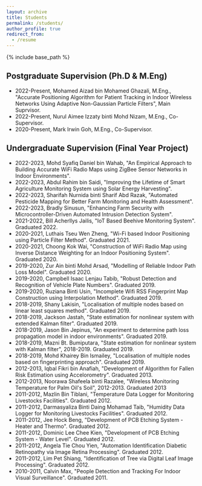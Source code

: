 ```yaml
---
layout: archive
title: Students
permalink: /students/
author_profile: true
redirect_from:
  - /resume
---
```


{% include base_path %}

## Postgraduate Supervision (Ph.D & M.Eng)
* 2022-Present, Mohamed Aizad bin Mohamed Ghazali, M.Eng., "Accurate Positioning Algorithm for Patient Tracking in Indoor Wireless Networks Using Adaptive Non-Gaussian Particle Filters", Main Suprvisor.
* 2022-Present, Nurul Aimee Izzaty binti Mohd Nizam, M.Eng., Co-Supervisor.
* 2020-Present, Mark Irwin Goh, M.Eng., Co-Supervisor.

## Undergraduate Supervision (Final Year Project)
* 2022-2023, Mohd Syafiq Daniel bin Wahab, "An Empirical Approach to Building Accurate WiFi Radio Maps using ZigBee Sensor Networks in Indoor Environments".
* 2022-2023, Abdul Rahim bin Saidi, "Improving the Lifetime of Smart Agriculture Monitoring System using Solar Energy Harvesting".
* 2022-2023, Sharifah Nurnida binti Sharif Abd Razak, "Automated Pesticide Mapping for Better Farm Monitoring and Health Assessment".
* 2022-2023, Bradly Sinusun, "Enhancing Farm Security with Microcontroller-Driven Automated Intrusion Detection System".
* 2021-2022, Bill Acherllys Jailis, "IoT Based Beehive Monitoring System". Graduated 2022.
* 2020-2021, Luthais Tseu Wen Zheng, "Wi-Fi based Indoor Positioning using Particle Filter Method". Graduated 2021.
* 2020-2021, Choong Kok Wai, "Construction of WiFi Radio Map using Inverse Distance Weighting for an Indoor Positioning System". Graduated 2020.
* 2019-2020, Zur Ain binti Mohd Arsad, "Modelling of Reliable Indoor Path Loss Model". Graduated 2020.
* 2019-2020, Campbell Isaac Lenjau Tabib, "Robust Detection and Recognition of Vehicle Plate Numbers". Graduated 2019.
* 2019-2020, Ruziana Binti Usin, "Incomplete Wifi RSS Fingerprint Map Construction using Interpolation Method". Graduated 2019.
* 2018-2019, Shany Lakisin, "Localisation of multiple nodes based on linear least squares method". Graduated 2019.
* 2018-2019, Jackson Jastah, "State estimation for nonlinear system with extended Kalman filter". Graduated 2019.
* 2018-2019, Jason Bin Jepinus, "An experiment to determine path loss propagation model in indoor environments". Graduated 2019.
* 2018-2019, Mazni Bt. Bumiputara, "State estimation for nonlinear system with Kalman filter", 2018-2019. Graduated 2019.
* 2018-2019, Mohd Khairey Bin Ismailey, "Localisation of multiple nodes based on fingerprinting approach". Graduated 2019.
* 2012-2013, Iqbal Fikri bin Anafiah, "Development of Algorithm for Fallen Risk Estimation using Accelorometry". Graduated 2013.
* 2012-2013, Noorawa Shafeela binti Razalee, "Wireless Monitoring Temperature for Palm Oil's Soil", 2012-2013. Graduated 2013
* 2011-2012, Mazlin Bin Tiblani, "Temperature Data Logger for Monitoring Livestocks Facilities". Graduated 2012.
* 2011-2012, Darmasyaliza Binti Daing Mohamad Taib, "Humidity Data Logger for Monitoring Livestocks Facilities". Graduated 2012.
* 2011-2012, Jee Hock Beng, "Development of PCB Etching System - Heater and Thermo". Graduated 2012.
* 2011-2012, Dominic Lee Chee Kien, "Development of PCB Etching System - Water Level". Graduated 2012.
* 2011-2012, Angela Tie Chou Yien, "Automation Identification Diabetic Retinopathy via Image Retina Processing". Graduated 2012.
* 2011-2012, Lim Pet Shiang, "Identification of Tree via Digital Leaf Image Processing". Graduated 2012.
* 2010-2011, Calvin Max, "People Detection and Tracking For Indoor Visual Surveillance". Graduated 2011.
